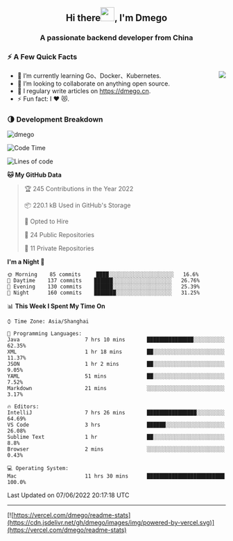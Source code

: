 <h2 align="center">Hi there<img src="https://cdn.jsdelivr.net/gh/dmego/images/img/Hi.gif" height="32" />, I'm Dmego </h2>
<h3 align="center">A passionate backend developer from China</h3>

### ⚡️ A Few Quick Facts

<img align="right" src="https://readme-stats-dmego.vercel.app/api?username=dmego&show_icons=true&icon_color=1573B3&hide_title=true&text_color=718096&bg_color=00000000&hide_border=true"/>

<ul>
    <li> 🌱 I’m currently learning Go、Docker、Kubernetes.</li>
    <li> 👯 I’m looking to collaborate on anything open source.</li>
    <li> 📝 I regulary write articles on <a href="https://dmego.cn">https://dmego.cn</a>.</li>
    <li> ⚡ Fun fact: I ❤️ 😻.</li>
</ul>

### 🌗 Development Breakdown

<img src="https://komarev.com/ghpvc/?username=dmego" alt="dmego" />

<!--START_SECTION:waka-->
![Code Time](http://img.shields.io/badge/Code%20Time-1%2C393%20hrs%2040%20mins-blue)

![Lines of code](https://img.shields.io/badge/From%20Hello%20World%20I%27ve%20Written-246%20Thousand%20lines%20of%20code-blue)

**🐱 My GitHub Data** 

> 🏆 245 Contributions in the Year 2022
 > 
> 📦 220.1 kB Used in GitHub's Storage 
 > 
> 💼 Opted to Hire
 > 
> 📜 24 Public Repositories 
 > 
> 🔑 11 Private Repositories  
 > 
**I'm a Night 🦉** 

```text
🌞 Morning    85 commits     ████░░░░░░░░░░░░░░░░░░░░░   16.6% 
🌆 Daytime    137 commits    ██████░░░░░░░░░░░░░░░░░░░   26.76% 
🌃 Evening    130 commits    ██████░░░░░░░░░░░░░░░░░░░   25.39% 
🌙 Night      160 commits    ███████░░░░░░░░░░░░░░░░░░   31.25%

```


📊 **This Week I Spent My Time On** 

```text
⌚︎ Time Zone: Asia/Shanghai

💬 Programming Languages: 
Java                     7 hrs 10 mins       ███████████████░░░░░░░░░░   62.35% 
XML                      1 hr 18 mins        ██░░░░░░░░░░░░░░░░░░░░░░░   11.37% 
JSON                     1 hr 2 mins         ██░░░░░░░░░░░░░░░░░░░░░░░   9.05% 
YAML                     51 mins             ██░░░░░░░░░░░░░░░░░░░░░░░   7.52% 
Markdown                 21 mins             ░░░░░░░░░░░░░░░░░░░░░░░░░   3.17%

🔥 Editors: 
IntelliJ                 7 hrs 26 mins       ████████████████░░░░░░░░░   64.69% 
VS Code                  3 hrs               ██████░░░░░░░░░░░░░░░░░░░   26.08% 
Sublime Text             1 hr                ██░░░░░░░░░░░░░░░░░░░░░░░   8.8% 
Browser                  2 mins              ░░░░░░░░░░░░░░░░░░░░░░░░░   0.43%

💻 Operating System: 
Mac                      11 hrs 30 mins      █████████████████████████   100.0%

```


 Last Updated on 07/06/2022 20:17:18 UTC
<!--END_SECTION:waka-->

---

[![https://vercel.com/dmego/readme-stats](https://cdn.jsdelivr.net/gh/dmego/images/img/powered-by-vercel.svg)](https://vercel.com/dmego/readme-stats)

